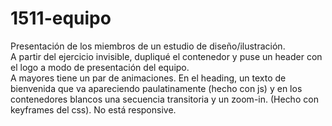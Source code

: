 # 1511-equipo
Presentación de los miembros de un estudio de diseño/ilustración.<br>
A partir del ejercicio invisible, dupliqué el contenedor y puse un header con el logo a modo de presentación del equipo.<br>
A mayores tiene un par de animaciones. En el heading, un texto de bienvenida que va apareciendo paulatinamente (hecho con js) y en los contenedores blancos una secuencia transitoria y un zoom-in. (Hecho con keyframes del css).
No está responsive.
